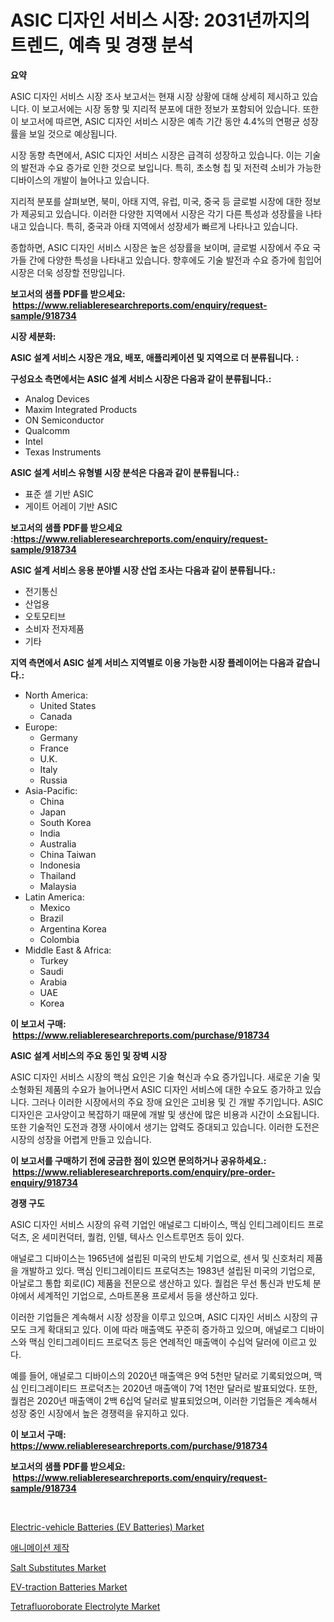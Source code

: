<p><h1>ASIC 디자인 서비스 시장: 2031년까지의 트렌드, 예측 및 경쟁 분석</h1></p><p><strong>요약</strong></p>
<p><p>ASIC 디자인 서비스 시장 조사 보고서는 현재 시장 상황에 대해 상세히 제시하고 있습니다. 이 보고서에는 시장 동향 및 지리적 분포에 대한 정보가 포함되어 있습니다. 또한 이 보고서에 따르면, ASIC 디자인 서비스 시장은 예측 기간 동안 4.4%의 연평균 성장률을 보일 것으로 예상됩니다.</p><p>시장 동향 측면에서, ASIC 디자인 서비스 시장은 급격히 성장하고 있습니다. 이는 기술의 발전과 수요 증가로 인한 것으로 보입니다. 특히, 초소형 칩 및 저전력 소비가 가능한 디바이스의 개발이 늘어나고 있습니다.</p><p>지리적 분포를 살펴보면, 북미, 아태 지역, 유럽, 미국, 중국 등 글로벌 시장에 대한 정보가 제공되고 있습니다. 이러한 다양한 지역에서 시장은 각기 다른 특성과 성장률을 나타내고 있습니다. 특히, 중국과 아태 지역에서 성장세가 빠르게 나타나고 있습니다.</p><p>종합하면, ASIC 디자인 서비스 시장은 높은 성장률을 보이며, 글로벌 시장에서 주요 국가들 간에 다양한 특성을 나타내고 있습니다. 향후에도 기술 발전과 수요 증가에 힘입어 시장은 더욱 성장할 전망입니다.</p></p>
<p><strong>보고서의 샘플 PDF를 받으세요: &nbsp;<a href="https://www.reliableresearchreports.com/enquiry/request-sample/918734">https://www.reliableresearchreports.com/enquiry/request-sample/918734</a></strong></p>
<p><strong>시장 세분화:</strong></p>
<p><strong> ASIC 설계 서비스 시장은 개요, 배포, 애플리케이션 및 지역으로 더 분류됩니다. :</strong></p>
<p><strong>구성요소 측면에서는 ASIC 설계 서비스 시장은 다음과 같이 분류됩니다.:</strong></p>
<p><ul><li>Analog Devices</li><li>Maxim Integrated Products</li><li>ON Semiconductor</li><li>Qualcomm</li><li>Intel</li><li>Texas Instruments</li></ul></p>
<p><strong> ASIC 설계 서비스 유형별 시장 분석은 다음과 같이 분류됩니다.:</strong></p>
<p><ul><li>표준 셀 기반 ASIC</li><li>게이트 어레이 기반 ASIC</li></ul></p>
<p><strong>보고서의 샘플 PDF를 받으세요 :<a href="https://www.reliableresearchreports.com/enquiry/request-sample/918734">https://www.reliableresearchreports.com/enquiry/request-sample/918734</a></strong></p>
<p><strong> ASIC 설계 서비스 응용 분야별 시장 산업 조사는 다음과 같이 분류됩니다.:</strong></p>
<p><ul><li>전기통신</li><li>산업용</li><li>오토모티브</li><li>소비자 전자제품</li><li>기타</li></ul></p>
<p><strong>지역 측면에서 ASIC 설계 서비스 지역별로 이용 가능한 시장 플레이어는 다음과 같습니다.:</strong></p>
<p><ul>
    <li>
        North America:
        <ul>
            <li>United States</li>
            <li>Canada</li>
        </ul>
    </li>
    <li>
        Europe:
        <ul>
            <li>Germany</li>
            <li>France</li>
            <li>U.K.</li>
            <li>Italy</li>
            <li>Russia</li>
        </ul>
    </li>
    <li>
        Asia-Pacific:
        <ul>
            <li>China</li>
            <li>Japan</li>
            <li>South Korea</li>
            <li>India</li>
            <li>Australia</li>
            <li>China Taiwan</li>
            <li>Indonesia</li>
            <li>Thailand</li>
            <li>Malaysia</li>
        </ul>
    </li>
    <li>
        Latin America:
        <ul>
            <li>Mexico</li>
            <li>Brazil</li>
            <li>Argentina Korea</li>
            <li>Colombia</li>
        </ul>
    </li>
    <li>
        Middle East & Africa:
        <ul>
            <li>Turkey</li>
            <li>Saudi</li>
            <li>Arabia</li>
            <li>UAE</li>
            <li>Korea</li>
        </ul>
    </li>
    </ul></p>
<p><strong>이 보고서 구매: &nbsp;<a href="https://www.reliableresearchreports.com/purchase/918734">https://www.reliableresearchreports.com/purchase/918734</a></strong></p>
<p><strong>ASIC 설계 서비스의 주요 동인 및 장벽 시장</strong></p>
<p><p>ASIC 디자인 서비스 시장의 핵심 요인은 기술 혁신과 수요 증가입니다. 새로운 기술 및 소형화된 제품의 수요가 늘어나면서 ASIC 디자인 서비스에 대한 수요도 증가하고 있습니다. 그러나 이러한 시장에서의 주요 장애 요인은 고비용 및 긴 개발 주기입니다. ASIC 디자인은 고사양이고 복잡하기 때문에 개발 및 생산에 많은 비용과 시간이 소요됩니다. 또한 기술적인 도전과 경쟁 사이에서 생기는 압력도 증대되고 있습니다. 이러한 도전은 시장의 성장을 어렵게 만들고 있습니다.</p></p>
<p><strong>이 보고서를 구매하기 전에 궁금한 점이 있으면 문의하거나 공유하세요.: &nbsp;<a href="https://www.reliableresearchreports.com/enquiry/pre-order-enquiry/918734">https://www.reliableresearchreports.com/enquiry/pre-order-enquiry/918734</a></strong></p>
<p><strong>경쟁 구도</strong></p>
<p><p>ASIC 디자인 서비스 시장의 유력 기업인 애널로그 디바이스, 맥심 인티그레이티드 프로덕츠, 온 세미컨덕터, 퀄컴, 인텔, 텍사스 인스트루먼츠 등이 있다. </p><p>애널로그 디바이스는 1965년에 설립된 미국의 반도체 기업으로, 센서 및 신호처리 제품을 개발하고 있다. 맥심 인티그레이티드 프로덕츠는 1983년 설립된 미국의 기업으로, 아날로그 통합 회로(IC) 제품을 전문으로 생산하고 있다. 퀄컴은 무선 통신과 반도체 분야에서 세계적인 기업으로, 스마트폰용 프로세서 등을 생산하고 있다.</p><p>이러한 기업들은 계속해서 시장 성장을 이루고 있으며, ASIC 디자인 서비스 시장의 규모도 크게 확대되고 있다. 이에 따라 매출액도 꾸준히 증가하고 있으며, 애널로그 디바이스와 맥심 인티그레이티드 프로덕츠 등은 연례적인 매출액이 수십억 달러에 이르고 있다. </p><p>예를 들어, 애널로그 디바이스의 2020년 매출액은 9억 5천만 달러로 기록되었으며, 맥심 인티그레이티드 프로덕츠는 2020년 매출액이 7억 1천만 달러로 발표되었다. 또한, 퀄컴은 2020년 매출액이 2백 6십억 달러로 발표되었으며, 이러한 기업들은 계속해서 성장 중인 시장에서 높은 경쟁력을 유지하고 있다.</p></p>
<p><strong>이 보고서 구매: &nbsp; <a href="https://www.reliableresearchreports.com/purchase/918734">https://www.reliableresearchreports.com/purchase/918734</a></strong></p>
<p><strong>보고서의 샘플 PDF를 받으세요: &nbsp;<a href="https://www.reliableresearchreports.com/enquiry/request-sample/918734">https://www.reliableresearchreports.com/enquiry/request-sample/918734</a></strong><strong></strong></p>
<p>&nbsp;</p>
<p><p><a href="https://issuu.com/reportprime-2/docs/electric-vehicle-batteries-ev-batteries-market-siz">Electric-vehicle Batteries (EV Batteries) Market</a></p><p><a href="https://github.com/lkwggful07722/Market-Research-Report-List-1/blob/main/1497299183909.md">애니메이션 제작</a></p><p><a href="https://view.publitas.com/reportprime-1/salt-substitutes-market-research-report-forecasted-for-period-from-2024-2031-by-market-type-market-application-and-region/">Salt Substitutes Market</a></p><p><a href="https://issuu.com/reportprime-2/docs/ev-traction-batteries-market-size-2030.pptx">EV-traction Batteries Market</a></p><p><a href="https://github.com/ashepherd82/Market-Research-Report-List-3/blob/main/tetrafluoroborate-electrolyte-market.md">Tetrafluoroborate Electrolyte Market</a></p></p>